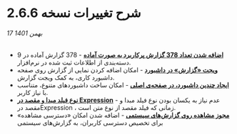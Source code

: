 #  شرح تغییرات نسخه 2.6.6
###### 17 بهمن 1401

- [**اضافه شدن تعداد 378 گزارش پرکاربرد به صورت آماده**](https://github.com/1stco/PayamGostarDocs/blob/master/help2.5.4/Management-and-reports/FrequentlyUsedReports/FrequentlyUsedReportsIntroduction.md) - 378 گزارش آماده در 9 دسته‌بندی از اطلاعات ثبت شده در نرم‌افزار.
- [**ویجت «گزارش» در داشبورد**](https://github.com/1stco/PayamGostarDocs/blob/master/help2.5.4/home/widget/ReportWidget.md) - امکان اضافه کردن نمایی از گزارش روی صفحه داشبورد کاری، به کمک ویجت گزارش.
- [**ایجاد چندین داشبورد، در صفحه‌ی اصلی**](https://github.com/1stco/PayamGostarDocs/blob/master/help2.5.4/home/MultiDashboard.md) - امکان ساخت داشبوردهای متنوع، متناسب با نیاز کاربر.
- [**نوع فیلد مبدا و مقصد در Expression**]() - عدم نیاز به یکسان بودن نوع فیلد مبدا و مقصد  درExpression  ، زمانی که فیلد مقصد از نوع متن است.
- [**مجوز مشاهده روی گزارش‌های سیستمی**](https://github.com/1stco/PayamGostarDocs/blob/master/help2.5.4/Management-and-reports/FrequentlyUsedReports/ReportAccessSettings.md) - اضافه شدن امکان «دسترسی مشاهده» برای تخصیص دسترسی کاربران، به گزارش‌های سیستمی
